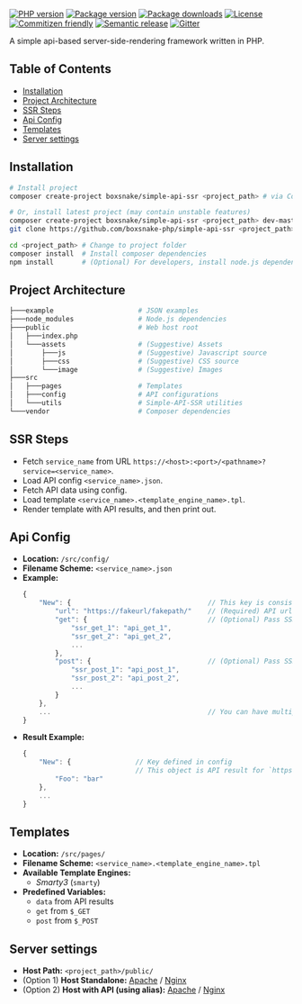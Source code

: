 [![PHP version][*v-php]][@php]
[![Package version][*v]][@packagist]
[![Package downloads][*down]][@packagist]
[![License][*license]][@license]
[![Commitizen friendly][*commitizen]][@commitizen]
[![Semantic release][*semantic]][@semantic]
[![Gitter][*gitter]][@gitter]

A simple api-based server-side-rendering framework written in PHP.

## Table of Contents
<!-- MarkdownTOC autolink="true" bracket="round" -->

- [Installation](#installation)
- [Project Architecture](#project-architecture)
- [SSR Steps](#ssr-steps)
- [Api Config](#api-config)
- [Templates](#templates)
- [Server settings](#server-settings)

<!-- /MarkdownTOC -->

## Installation
```bash
# Install project
composer create-project boxsnake/simple-api-ssr <project_path> # via Composer

# Or, install latest project (may contain unstable features)
composer create-project boxsnake/simple-api-ssr <project_path> dev-master # (Option 1) via Composer
git clone https://github.com/boxsnake-php/simple-api-ssr <project_path>   # (Option 2) via Git

cd <project_path> # Change to project folder
composer install  # Install composer dependencies
npm install       # (Optional) For developers, install node.js dependencies
```

## Project Architecture
```bash
├───example                     # JSON examples
├───node_modules                # Node.js dependencies
├───public                      # Web host root
│   ├───index.php
│   └───assets                  # (Suggestive) Assets
│       ├───js                  # (Suggestive) Javascript source
│       ├───css                 # (Suggestive) CSS source
│       └───image               # (Suggestive) Images
├───src
│   ├───pages                   # Templates
│   ├───config                  # API configurations
│   └───utils                   # Simple-API-SSR utilities
└───vendor                      # Composer dependencies
```

## SSR Steps
* Fetch `service_name` from URL `https://<host>:<port>/<pathname>?service=<service_name>`.
* Load API config `<service_name>.json`.
* Fetch API data using config.
* Load template `<service_name>.<template_engine_name>.tpl`.
* Render template with API results, and then print out.

## Api Config
* __Location:__ `/src/config/`
* __Filename Scheme:__ `<service_name>.json`
* __Example:__
    ```javascript
    {
        "New": {                                  // This key is consistent with keys in results data
            "url": "https://fakeurl/fakepath/"    // (Required) API url
            "get": {                              // (Optional) Pass SSR GET params to API (via GET)
                "ssr_get_1": "api_get_1",
                "ssr_get_2": "api_get_2",
                ...
            },
            "post": {                             // (Optional) Pass SSR POST data to API (via POST)
                "ssr_post_1": "api_post_1",
                "ssr_post_2": "api_post_2",
                ...
            }
        },
        ...                                       // You can have multiple API sets
    }
    ```
* __Result Example:__
    ```javascript
    {
        "New": {                // Key defined in config
                                // This object is API result for `https://fakeurl/fakepath`
            "Foo": "bar"
        },
        ...
    }
    ```

## Templates
* __Location:__ `/src/pages/`
* __Filename Scheme:__ `<service_name>.<template_engine_name>.tpl`
* __Available Template Engines:__
    * _Smarty3_ (`smarty`)
* __Predefined Variables:__
    * `data` from API results
    * `get` from `$_GET`
    * `post` from `$_POST`

## Server settings
* __Host Path:__ `<project_path>/public/`
* (Option 1) __Host Standalone:__ [Apache][@host-sa-apache] / [Nginx][@host-sa-nginx]
* (Option 2) __Host with API (using alias):__ [Apache][@host-alias-apache] / [Nginx][@host-alias-nginx]

[*v]: https://img.shields.io/packagist/v/boxsnake/simple-api-ssr.svg
[*v-php]: https://img.shields.io/packagist/php-v/boxsnake/simple-api-ssr.svg
[*down]: https://img.shields.io/packagist/dt/boxsnake/simple-api-ssr.svg
[*license]: https://img.shields.io/github/license/boxsnake-php/simple-api-ssr.svg
[*commitizen]: https://img.shields.io/badge/commitizen-friendly-brightgreen.svg
[*semantic]: https://img.shields.io/badge/%20%20%F0%9F%93%A6%F0%9F%9A%80-semantic--release-e10079.svg
[*gitter]: https://img.shields.io/gitter/room/nwjs/nw.js.svg?logo=gitter-white

[@github]: https://github.com/boxsnake-php/simple-api-ssr
[@license]: https://github.com/boxsnake-php/simple-api-ssr/blob/master/LICENSE
[@php]: http://php.net/downloads.php
[@packagist]: https://packagist.org/packages/boxsnake/simple-api-ssr
[@commitizen]: http://commitizen.github.io/cz-cli/
[@semantic]: https://github.com/semantic-release/semantic-release
[@gitter]: https://gitter.im/boxsnake/simple-api-ssr?utm_source=share-link&utm_medium=link&utm_campaign=share-link
[@host-sa-apache]: https://httpd.apache.org/docs/2.4/vhosts/
[@host-sa-nginx]: https://www.nginx.com/resources/wiki/start/topics/examples/server_blocks/#two-server-blocks-serving-static-files
[@host-alias-apache]: https://httpd.apache.org/docs/2.4/mod/mod_alias.html#alias
[@host-alias-nginx]: http://nginx.org/en/docs/http/ngx_http_core_module.html#alias
